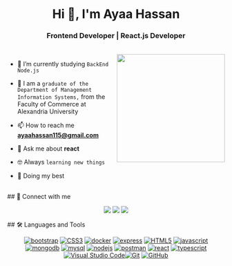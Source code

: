 <h1 align="center">Hi 👋, I'm Ayaa Hassan</h1>
<h3 align="center">Frontend Developer | React.js Developer</h3>

<br>
<img align="right" src="https://user-images.githubusercontent.com/63050133/156676671-d5b2e362-97d4-4404-9447-dd71ddfea82f.gif" width = 250px/>


- 🌱 I’m currently studying `BackEnd Node.js`
- :school: I am a ` graduate of the Department of Management Information Systems, ` from the Faculty of Commerce at Alexandria University

- 📫 How to reach me **ayaahassan115@gmail.com**
- 💬 Ask me about **react**
- :nerd_face: Always `learning new things`
- 🐼 Doing my best 

<br>
## 📩 Connect with me
<p align="center">
<a href="mailto:ayaahassan115@gmail.com" title="Gmail"><img src="https://img.shields.io/badge/Gmail-%23000?style=social&logo=Gmail&logoColor=%23EA4335"/></a>  
<a href="https://www.facebook.com/profile.php?id=100077015920873" title="Facebook"><img src="https://img.shields.io/badge/Facebook-%23000?style=social&logo=Facebook&logoColor=%230866FF"/></a>
<a href="https://www.linkedin.com/in/ayaa-hassan/" title="LinkedIn"><img src="https://img.shields.io/badge/linked%20in-%23000?style=social&logo=LinkedIn&logoColor=%230A66C2"/></a>  
</p>
## 🛠 Languages and Tools
<br>
<p align="center"><a href="https://getbootstrap.com"title="Bootstrap"><img src="https://img.shields.io/badge/Bootstrap-%23fff?style=social&logo=bootstrap&logoColor=%237952B3" alt="bootstrap"/></a>
  <a href="https://www.w3.org/Style/CSS/" title="CSS3"><img src="https://img.shields.io/badge/CSS3-%23000?style=social&logo=css3&logoColor=%231572B6"alt="CSS3"></a>
  <a href="https://www.docker.com/"title="Docker"><img src="https://img.shields.io/badge/Docker-%23fff?style=social&logo=docker&logoColor=%232496ED" alt="docker"/></a>
  <a href="https://expressjs.com"title="Express"><img src="https://img.shields.io/badge/Express-%23fff?style=social&logo=express&logoColor=%23000000" alt="express"/></a>
  <a href="https://www.w3.org/TR/html5/"title="HTML5"><img src="https://img.shields.io/badge/HTML5-%23000?style=social&logo=html5&logoColor=%23E34F26" alt="HTML5"></a>
  <a href="https://developer.mozilla.org/en-US/docs/Web/JavaScript"title="JavaScript"> <img src="https://img.shields.io/badge/JavaScript-%23fff?style=social&logo=JavaScript&logoColor=%23F7DF1E"alt="javascript"/></a>
  <a href="https://www.mongodb.com/"title="Mongodb"><img src="https://img.shields.io/badge/MongoDB-%23000?style=social&logo=mongodb&logoColor=%2347A248"alt="mongodb"/></a>
  <a href="https://www.mysql.com/"title="MySQL"><img src="https://img.shields.io/badge/MySQL-%23000?style=social&logo=MySQL&logoColor=%234479A1"alt="mysql"/></a>
  <a href="https://nodejs.org" title="NodeJS"><img src="https://img.shields.io/badge/Node%20JS-%23000?style=social&logo=Node.js&logoColor=%23339933"alt="nodejs" /></a>
  <a href="https://postman.com"title="Postman"><img src="https://img.shields.io/badge/postman-%23000?style=social&logo=postman&logoColor=%23FF6C37" alt="postman"/></a>
  <a href="https://reactjs.org/"title="React"><img src="https://img.shields.io/badge/React-%23000?style=social&logo=react&logoColor=%2361DAFB"alt="react"/></a>
  <a href="https://www.typescriptlang.org/" title="Type Script"><img src="https://img.shields.io/badge/TypeScript-%23000?style=social&logo=typescript&logoColor=%233178C6" alt="typescript"/></a>
  <a href="https://code.visualstudio.com/" title="Visual Studio Code"><img src="https://img.shields.io/badge/Visual%20Studio%20Code-%23000?style=social&logo=Visual%20Studio%20Code&logoColor=%23007ACC"alt="Visual Studio Code"></a><a href="https://git-scm.com/" title="Git"><img src="https://img.shields.io/badge/git-%23000?style=social&logo=git&logoColor=%23F05032" alt="Git"></a>
  <a href="https://github.com/" title="GitHub"><img src="https://img.shields.io/badge/GitHub-%23000?style=social&logo=GitHub&logoColor=%23181717" alt="GitHub"></a></p>
